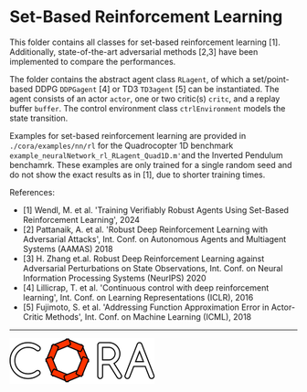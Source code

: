 # Set-Based Reinforcement Learning 

This folder contains all classes for set-based reinforcement learning [1].
Additionally, state-of-the-art adversarial methods [2,3] have been implemented to compare the performances. 

The folder contains the abstract agent class `RLagent`, of which a set/point-based DDPG `DDPGagent` [4] or TD3 `TD3agent` [5] can be instantiated. 
The agent consists of an actor `actor`, one or two critic(s) `critc`, and a replay buffer `buffer`. 
The control environment class `ctrlEnvironment` models the state transition.

Examples for set-based reinforcement learning are provided in `./cora/examples/nn/rl` for the Quadrocopter 1D benchmark `example_neuralNetwork_rl_RLagent_Quad1D.m'`and the Inverted Pendulum benchamrk. 
These examples are only trained for a single random seed and do not show the exact results as in [1], due to shorter training times. 

References:
- [1] Wendl, M. et al. 'Training Verifiably Robust Agents Using Set-Based Reinforcement Learning', 2024
- [2] Pattanaik, A. et al. 'Robust Deep Reinforcement Learning with Adversarial Attacks', Int. Conf. on Autonomous Agents and Multiagent Systems (AAMAS) 2018
- [3] H. Zhang et.al. Robust Deep Reinforcement Learning against Adversarial Perturbations on State Observations, Int. Conf. on Neural Information Processing Systems (NeurIPS) 2020 
- [4] Lillicrap, T. et al. 'Continuous control with deep reinforcement learning', Int. Conf. on Learning Representations (ICLR), 2016 
- [5] Fujimoto, S. et al. 'Addressing Function Approximation Error in Actor-Critic Methods', Int. Conf. on Machine Learning (ICML), 2018

<hr style="height: 1px;">

<img src="../../app/images/coraLogo_readme.svg"/>
